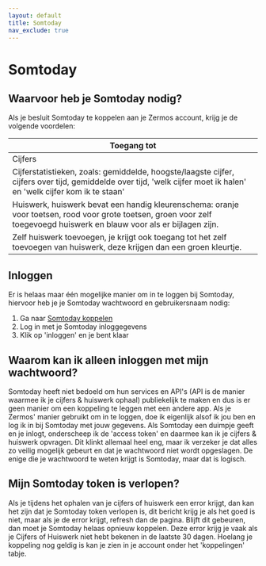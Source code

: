 ```yaml
---
layout: default
title: Somtoday
nav_exclude: true
---
```


# Somtoday

## Waarvoor heb je Somtoday nodig?
Als je besluit Somtoday te koppelen aan je Zermos account, krijg je de volgende voordelen:

| Toegang tot                                                                                                                                                              |
|--------------------------------------------------------------------------------------------------------------------------------------------------------------------------|
| Cijfers                                                                                                                                                                  |
| Cijferstatistieken, zoals: gemiddelde, hoogste/laagste cijfer, cijfers over tijd, gemiddelde over tijd, 'welk cijfer moet ik halen' en 'welk cijfer kom ik te staan'     |
| Huiswerk, huiswerk bevat een handig kleurenschema: oranje voor toetsen, rood voor grote toetsen, groen voor zelf toegevoegd huiswerk en blauw voor als er bijlagen zijn. |
| Zelf huiswerk toevoegen, je krijgt ook toegang tot het zelf toevoegen van huiswerk, deze krijgen dan een groen kleurtje.                                                 |

## Inloggen
Er is helaas maar één mogelijke manier om in te loggen bij Somtoday, hiervoor heb je je Somtoday wachtwoord en gebruikersnaam nodig:
1. Ga naar [Somtoday koppelen](https://zermos.kronk.tech/Koppelingen/Somtoday)
2. Log in met je Somtoday inloggegevens
3. Klik op 'inloggen' en je bent klaar

## Waarom kan ik alleen inloggen met mijn wachtwoord?
Somtoday heeft niet bedoeld om hun services en API's (API is de manier waarmee ik je cijfers & huiswerk ophaal) publiekelijk te maken en dus is er geen manier om een koppeling te leggen met een andere app. Als je Zermos' manier gebruikt om in te loggen, doe ik eigenlijk alsof ik jou ben en log ik in bij Somtoday met jouw gegevens. Als Somtoday een duimpje geeft en je inlogt, onderscheep ik de 'access token' en daarmee kan ik je cijfers & huiswerk opvragen. Dit klinkt allemaal heel eng, maar ik verzeker je dat alles zo veilig mogelijk gebeurt en dat je wachtwoord niet wordt opgeslagen. De enige die je wachtwoord te weten krijgt is Somtoday, maar dat is logisch.

## Mijn Somtoday token is verlopen? 
Als je tijdens het ophalen van je cijfers of huiswerk een error krijgt, dan kan het zijn dat je Somtoday token verlopen is, dit bericht krijg je als het goed is niet, maar als je de error krijgt, refresh dan de pagina. Blijft dit gebeuren, dan moet je Somtoday helaas opnieuw koppelen. Deze error krijg je vaak als je Cijfers of Huiswerk niet hebt bekenen in de laatste 30 dagen. Hoelang je koppeling nog geldig is kan je zien in je account onder het 'koppelingen' tabje.  